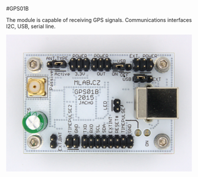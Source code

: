 <!--- PrjInfo ---> <!--- Please remove this line after manually editing --->
<!--- 00a56be08b96043df9e37d6aff7b6990 --->
<!--- Created:20170111-16:38: ---> 
<!--- Author:Mlab: ---> 
<!--- AuthorEmail:mlab@mlab.cz: ---> 
<!--- Tags:imported: ---> 
<!--- Ust:http://www.ust.cz/shop/product_info.php?cPath=22_74&products_id=229: ---> 
<!--- Name:GPS01B: --->
#GPS01B 
<!--- LongName --->

<!--- ELongName ---> 

<!--- Lead --->
The module is capable of receiving GPS signals. Communications interfaces I2C, USB, serial line.
<!--- ELead ---> 

![LeadImg](DOC/SRC/img/GPS01B_Top_Big.jpg) 


​
​
<!--- Description --->
<!--- EDescription --->
<!--- Content --->
<!--- EContent --->
            